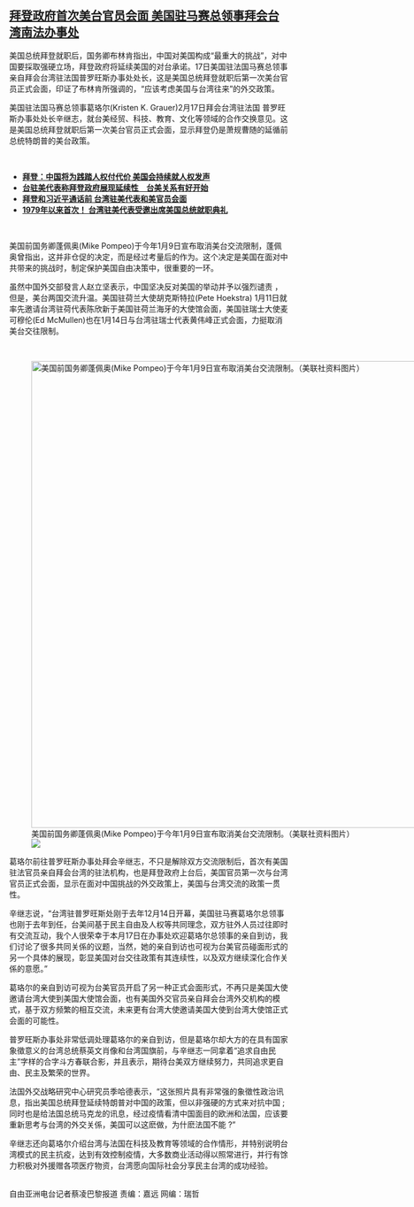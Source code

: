 <!--1614017820000-->
[拜登政府首次美台官员会面 美国驻马赛总领事拜会台湾南法办事处](https://www.rfa.org/mandarin/yataibaodao/gangtai/cl-02222021092253.html)
------

<p>美国总统拜登就职后，国务卿布林肯指出，中国对美国构成“最重大的挑战”，对中国要採取强硬立场，拜登政府将延续美国的对台承诺。17日美国驻法国马赛总领事亲自拜会台湾驻法国普罗旺斯办事处处长，这是美国总统拜登就职后第一次美台官员正式会面，印证了布林肯所强调的，“应该考虑美国与台湾往来”的外交政策。</p><p>美国驻法国马赛总领事葛珞尔(Kristen K. Grauer)2月17日拜会台湾驻法国 普罗旺斯办事处处长辛继志，就台美经贸、科技、教育、文化等领域的合作交换意见。这是美国总统拜登就职后第一次美台官员正式会面，显示拜登仍是萧规曹随的延循前总统特朗普的美台政策。</p><p><br/></p><ul><li><a href="https://www.rfa.org/mandarin/yataibaodao/renquanfazhi/hj-02172021145730.html"><strong>拜登：中国将为践踏人权付代价 美国会持续就人权发声</strong></a></li><li><strong><a href="https://www.rfa.org/mandarin/Xinwen/5-01302021113748.html">台驻美代表称拜登政府展现延续性　台美关系有好开始</a></strong></li><li><strong><a href="https://www.rfa.org/mandarin/Xinwen/wul0211b-02112021003900.html">拜登和习近平通话前 台湾驻美代表和美官员会面</a></strong></li><li><a href="https://www.rfa.org/mandarin/yataibaodao/gangtai/hcm0121a-01212021042630.html"><strong>1979年以来首次！ 台湾驻美代表受邀出席美国总统就职典礼</strong></a></li></ul><p><br/></p><p>美国前国务卿蓬佩奥(Mike Pompeo)于今年1月9日宣布取消美台交流限制，蓬佩奥曾指出，这并非仓促的决定，而是经过考量后的作为。这个决定是美国在面对中共带来的挑战时，制定保护美国自由决策中，很重要的一环。</p><p>虽然中国外交部發言人赵立坚表示，中国坚决反对美国的举动并予以强烈谴责 ，但是，美台两国交流升温。美国驻荷兰大使胡克斯特拉(Pete Hoekstra) 1月11日就率先邀请台湾驻荷代表陈欣新于美国驻荷兰海牙的大使馆会面，美国驻瑞士大使麦可穆伦(Ed McMullen)也在1月14日与台湾驻瑞士代表黄伟峰正式会面，力挺取消美台交往限制。</p><p><br/></p><p><figure class="image-richtext image-inline captioned" style="width:1500px;"><img alt="美国前国务卿蓬佩奥(Mike Pompeo)于今年1月9日宣布取消美台交流限制。（美联社资料图片）" height="844" src="https://www.rfa.org/mandarin/yataibaodao/gangtai/cl-02222021092253.html/000_8vt2fa.jpg/@@images/13e2a4aa-a4a9-44b1-bc0f-b67fba930e42.jpeg" title="000_8VT2FA.jpg" width="1500"/><figcaption class="image-caption">美国前国务卿蓬佩奥(Mike Pompeo)于今年1月9日宣布取消美台交流限制。（美联社资料图片）</figcaption><small></small><div id="zoomattribute"><a data-caption="美国前国务卿蓬佩奥(Mike Pompeo)于今年1月9日宣布取消美台交流限制。（美联社资料图片）" data-fancybox="" href="https://www.rfa.org/mandarin/yataibaodao/gangtai/cl-02222021092253.html/000_8vt2fa.jpg" id="single_image" title="美国前国务卿蓬佩奥(Mike Pompeo)于今年1月9日宣布取消美台交流限制。（美联社资料图片）"><img src="/++plone++rfa-resources/img/icon-zoom.png"/></a></div></figure></p><p>葛珞尔前往普罗旺斯办事处拜会辛继志，不只是解除双方交流限制后，首次有美国驻法官员亲自拜会台湾的驻法机构，也是拜登政府上台后，美国官员第一次与台湾官员正式会面，显示在面对中国挑战的外交政策上，美国与台湾交流的政策一贯性。</p><p>辛继志说，“台湾驻普罗旺斯处刚于去年12月14日开幕，美国驻马赛葛珞尔总领事也刚于去年到任，台美间基于民主自由及人权等共同理念，双方驻外人员过往即时有交流互动，我个人很荣幸于本月17日在办事处欢迎葛珞尔总领事的亲自到访，我们讨论了很多共同关係的议题，当然，她的亲自到访也可视为台美官员碰面形式的另一个具体的展现，彰显美国对台交往政策有其连续性，以及双方继续深化合作关係的意愿。”</p><p>葛珞尔的亲自到访可视为台美官员开启了另一种正式会面形式，不再只是美国大使邀请台湾大使到美国大使馆会面，也有美国外交官员亲自拜会台湾外交机构的模式，基于双方频繁的相互交流，未来更有台湾大使邀请美国大使到台湾大使馆正式会面的可能性。</p><p>普罗旺斯办事处非常低调处理葛珞尔的亲自到访，但是葛珞尔却大方的在具有国家象徵意义的台湾总统蔡英文肖像和台湾国旗前，与辛继志一同拿着“追求自由民主”字样的合字斗方春联合影，并且表示，期待台美双方继续努力，共同追求更自由、民主及繁荣的世界。</p><p>法国外交战略研究中心研究员季哈德表示，“这张照片具有非常强的象徵性政治讯息，指出美国总统拜登延续特朗普对中国的政策，但以非强硬的方式来对抗中国 ;同时也是给法国总统马克龙的讯息，经过疫情看清中国面目的欧洲和法国，应该要重新思考与台湾的外交关係，美国可以这麽做，为什麽法国不能 ?”</p><p>辛继志还向葛珞尔介绍台湾与法国在科技及教育等领域的合作情形，并特别说明台湾模式的民主抗疫，达到有效控制疫情，大多数商业活动得以照常进行，并行有馀力积极对外援赠各项医疗物资，台湾愿向国际社会分享民主台湾的成功经验。</p><p><br/>自由亚洲电台记者蔡凌巴黎报道 责编：嘉远 网编：瑞哲</p>
